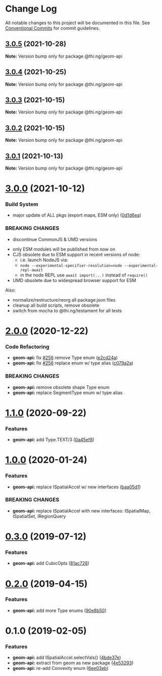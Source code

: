 # Change Log

All notable changes to this project will be documented in this file.
See [Conventional Commits](https://conventionalcommits.org) for commit guidelines.

## [3.0.5](https://github.com/thi-ng/umbrella/compare/@thi.ng/geom-api@3.0.4...@thi.ng/geom-api@3.0.5) (2021-10-28)

**Note:** Version bump only for package @thi.ng/geom-api





## [3.0.4](https://github.com/thi-ng/umbrella/compare/@thi.ng/geom-api@3.0.3...@thi.ng/geom-api@3.0.4) (2021-10-25)

**Note:** Version bump only for package @thi.ng/geom-api





## [3.0.3](https://github.com/thi-ng/umbrella/compare/@thi.ng/geom-api@3.0.2...@thi.ng/geom-api@3.0.3) (2021-10-15)

**Note:** Version bump only for package @thi.ng/geom-api





## [3.0.2](https://github.com/thi-ng/umbrella/compare/@thi.ng/geom-api@3.0.1...@thi.ng/geom-api@3.0.2) (2021-10-15)

**Note:** Version bump only for package @thi.ng/geom-api





## [3.0.1](https://github.com/thi-ng/umbrella/compare/@thi.ng/geom-api@3.0.0...@thi.ng/geom-api@3.0.1) (2021-10-13)

**Note:** Version bump only for package @thi.ng/geom-api





# [3.0.0](https://github.com/thi-ng/umbrella/compare/@thi.ng/geom-api@2.0.31...@thi.ng/geom-api@3.0.0) (2021-10-12)


### Build System

* major update of ALL pkgs (export maps, ESM only) ([0d1d6ea](https://github.com/thi-ng/umbrella/commit/0d1d6ea9fab2a645d6c5f2bf2591459b939c09b6))


### BREAKING CHANGES

* discontinue CommonJS & UMD versions

- only ESM modules will be published from now on
- CJS obsolete due to ESM support in recent versions of node:
  - i.e. launch NodeJS via:
  - `node --experimental-specifier-resolution=node --experimental-repl-await`
  - in the node REPL use `await import(...)` instead of `require()`
- UMD obsolete due to widespread browser support for ESM

Also:
- normalize/restructure/reorg all package.json files
- cleanup all build scripts, remove obsolete
- switch from mocha to @thi.ng/testament for all tests






#  [2.0.0](https://github.com/thi-ng/umbrella/compare/@thi.ng/geom-api@1.1.4...@thi.ng/geom-api@2.0.0) (2020-12-22) 

###  Code Refactoring 

- **geom-api:** fix [#256](https://github.com/thi-ng/umbrella/issues/256) remove Type enum ([e2cd24a](https://github.com/thi-ng/umbrella/commit/e2cd24a7fc24af4c2541cd426e5b03431cc8fe86)) 
- **geom-api:** fix [#256](https://github.com/thi-ng/umbrella/issues/256) replace enum w/ type alias ([c079a2a](https://github.com/thi-ng/umbrella/commit/c079a2ac620ef731429501d88580b4baada98ab6)) 

###  BREAKING CHANGES 

- **geom-api:** remove obsolete shape Type enum 
- **geom-api:** replace SegmentType enum w/ type alias 

#  [1.1.0](https://github.com/thi-ng/umbrella/compare/@thi.ng/geom-api@1.0.34...@thi.ng/geom-api@1.1.0) (2020-09-22) 

###  Features 

- **geom-api:** add Type.TEXT/3 ([0a45ef8](https://github.com/thi-ng/umbrella/commit/0a45ef8aa99d3dab1bb98c503cf87d1bef0ab8e2)) 

#  [1.0.0](https://github.com/thi-ng/umbrella/compare/@thi.ng/geom-api@0.3.8...@thi.ng/geom-api@1.0.0) (2020-01-24) 

###  Features 

- **geom-api:** replace ISpatialAccel w/ new interfaces ([baa05d1](https://github.com/thi-ng/umbrella/commit/baa05d1908a940115690cb3d1dd403173061d63a)) 

###  BREAKING CHANGES 

- **geom-api:** replace ISpatialAccel with new interfaces: ISpatialMap, ISpatialSet, IRegionQuery 

#  [0.3.0](https://github.com/thi-ng/umbrella/compare/@thi.ng/geom-api@0.2.5...@thi.ng/geom-api@0.3.0) (2019-07-12) 

###  Features 

- **geom-api:** add CubicOpts ([81ac728](https://github.com/thi-ng/umbrella/commit/81ac728)) 

#  [0.2.0](https://github.com/thi-ng/umbrella/compare/@thi.ng/geom-api@0.1.12...@thi.ng/geom-api@0.2.0) (2019-04-15) 

###  Features 

- **geom-api:** add more Type enums ([90e8b50](https://github.com/thi-ng/umbrella/commit/90e8b50)) 

#  0.1.0 (2019-02-05) 

###  Features 

- **geom-api:** add ISpatialAccel.selectVals() ([4bde37e](https://github.com/thi-ng/umbrella/commit/4bde37e)) 
- **geom-api:** extract from geom as new package ([4e53293](https://github.com/thi-ng/umbrella/commit/4e53293)) 
- **geom-api:** re-add Convexity enum ([6ee03eb](https://github.com/thi-ng/umbrella/commit/6ee03eb))
